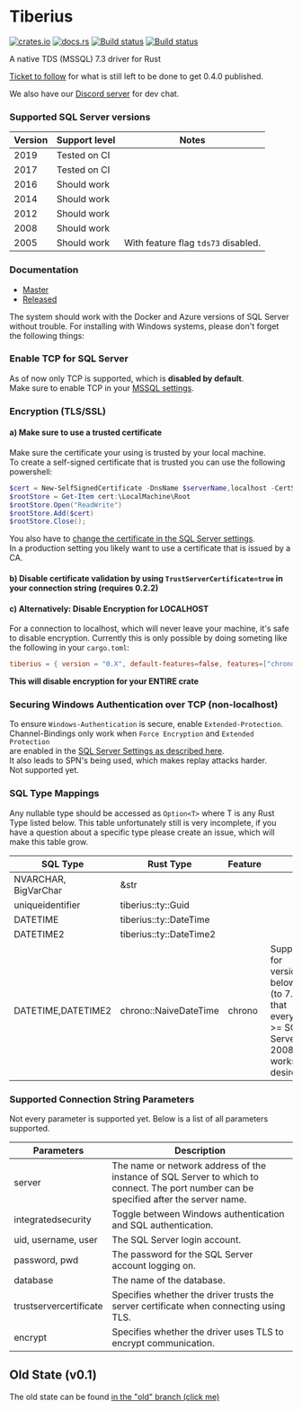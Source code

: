 # Tiberius
[![crates.io](https://meritbadge.herokuapp.com/tiberius)](https://crates.io/crates/tiberius)
[![docs.rs](https://docs.rs/tiberius/badge.svg)](https://docs.rs/tiberius)
[![Build status](https://badge.buildkite.com/172053d935f64a275beca911ab20bad34e7597775ce024469d.svg)](https://buildkite.com/prisma/tiberius)
[![Build status](https://ci.appveyor.com/api/projects/status/vr39e8qd42n3yf0i/branch/master?svg=true)](https://ci.appveyor.com/project/pimeys/tiberius/branch/master)

A native TDS (MSSQL) 7.3 driver for Rust

[Ticket to follow](https://github.com/prisma/tiberius/issues/12) for what is still left to be done to get 0.4.0 published.

We also have our [Discord server](https://discord.gg/jxC2vH) for dev chat.

### Supported SQL Server versions

| Version | Support level | Notes                               |
|---------|---------------|-------------------------------------|
|    2019 | Tested on CI  |                                     |
|    2017 | Tested on CI  |                                     |
|    2016 | Should work   |                                     |
|    2014 | Should work   |                                     |
|    2012 | Should work   |                                     |
|    2008 | Should work   |                                     |
|    2005 | Should work   | With feature flag `tds73` disabled. |

### Documentation

- [Master](https://prisma.github.io/tiberius/tiberius/index.html)
- [Released](https://docs.rs/tiberius)

The system should work with the Docker and Azure versions of SQL Server without
trouble. For installing with Windows systems, please don't forget the following
things:

### Enable TCP for SQL Server
As of now only TCP is supported, which is **disabled by default**.  
Make sure to enable TCP in your [MSSQL
settings](https://technet.microsoft.com/en-us/library/hh231672(v=sql.110).aspx).

### Encryption (TLS/SSL)

#### a) Make sure to use a trusted certificate
Make sure the certificate your using is trusted by your local machine.  
To create a self-signed certificate that is trusted you can use the following powershell:

```powershell
$cert = New-SelfSignedCertificate -DnsName $serverName,localhost -CertStoreLocation cert:\LocalMachine\My
$rootStore = Get-Item cert:\LocalMachine\Root
$rootStore.Open("ReadWrite")
$rootStore.Add($cert)
$rootStore.Close();
```

You also have to [change the certificate in the SQL Server settings](https://support.microsoft.com/en-us/help/316898/how-to-enable-ssl-encryption-for-an-instance-of-sql-server-by-using-microsoft-management-console).  
In a production setting you likely want to use a certificate that is issued by a
CA.

#### b) Disable certificate validation by using `TrustServerCertificate=true` in your connection string (requires 0.2.2)

#### c) Alternatively: Disable Encryption for LOCALHOST
For a connection to localhost, which will never leave your machine, it's safe to disable encryption.
Currently this is only possible by doing someting like the following in your `cargo.toml`:
```toml
tiberius = { version = "0.X", default-features=false, features=["chrono"] }
```
**This will disable encryption for your ENTIRE crate**  

### Securing Windows Authentication over TCP (non-localhost)

To ensure `Windows-Authentication` is secure, enable `Extended-Protection`.  
Channel-Bindings only work when `Force Encryption` and `Extended Protection`  
are enabled in the [SQL Server Settings as described here](https://docs.microsoft.com/en-us/sql/database-engine/configure-windows/connect-to-the-database-engine-using-extended-protection).  
It also leads to SPN's being used, which makes replay attacks harder.  
Not supported yet.

### SQL Type Mappings

Any nullable type should be accessed as `Option<T>` where T is any Rust Type
listed below. This table unfortunately still is very incomplete, if you have a
question about a specific type please create an issue, which will make this
table grow.

| SQL Type             | Rust Type               | Feature |                                                                                                 |
|----------------------|-------------------------|---------|-------------------------------------------------------------------------------------------------|
| NVARCHAR, BigVarChar | &str                    |         |                                                                                                 |
| uniqueidentifier     | tiberius::ty::Guid      |         |                                                                                                 |
| DATETIME             | tiberius::ty::DateTime  |         |                                                                                                 |
| DATETIME2            | tiberius::ty::DateTime2 |         |                                                                                                 |
| DATETIME,DATETIME2   | chrono::NaiveDateTime   | chrono  | Support for versions below 7.4 (to 7.2 so that everything >= SQL Server 2008 works) is desired. |

### Supported Connection String Parameters

Not every parameter is supported yet. Below is a list of all parameters
supported.

| Parameters             | Description                                                                                                                            |
|------------------------|----------------------------------------------------------------------------------------------------------------------------------------|
| server                 | The name or network address of the instance of SQL Server to which to connect. The port number can be specified after the server name. |
| integratedsecurity     | Toggle between Windows authentication and SQL authentication.                                                                          |
| uid, username, user    | The SQL Server login account.                                                                                                          |
| password, pwd          | The password for the SQL Server account logging on.                                                                                    |
| database               | The name of the database.                                                                                                              |
| trustservercertificate | Specifies whether the driver trusts the server certificate when connecting using TLS.                                                  |
| encrypt                | Specifies whether the driver uses TLS to encrypt communication.                                                                        |

## Old State (v0.1)

The old state can be found [in the "old" branch (click
me)](https://github.com/steffengy/tiberius/tree/old)
